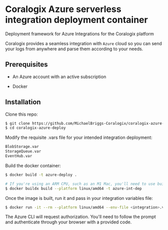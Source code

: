 # Coralogix Azure serverless integration deployment container
Deployment framework for Azure Integrations for the Coralogix platform

Coralogix provides a seamless integration with ``Azure`` cloud so you can send your logs from anywhere and parse them according to your needs.

## Prerequisites

* An Azure account with an active subscription

* Docker

## Installation

Clone this repo:

```bash
$ git clone https://github.com/MichaelBriggs-Coralogix/coralogix-azure-deploy.git
$ cd coralogix-azure-deploy
```

Modify the requisite .vars file for your intended integration deployment:

```bash
BlobStorage.var
StorageQueue.var
EventHub.var
```

Build the docker container:

```bash
$ docker build -t azure-deploy .

# If you're using an ARM CPU, such as an M1 Mac, you'll need to use buildx:
$ docker buildx build --platform linux/amd64 -t azure-int-dep
```

Once the image is built, run it and pass in your integration variables file:

```bash
$ docker run -it --rm --platform linux/amd64 --env-file <integration>.var azure-int-dep
```

The Azure CLI will request authorization. You'll need to follow the prompt and authenticate through your browser with a provided code.